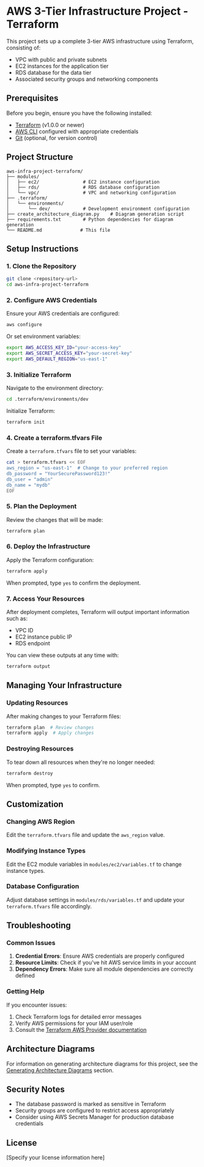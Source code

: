 # AWS 3-Tier Infrastructure Project - Terraform

This project sets up a complete 3-tier AWS infrastructure using Terraform, consisting of:

- VPC with public and private subnets
- EC2 instances for the application tier
- RDS database for the data tier
- Associated security groups and networking components

## Prerequisites

Before you begin, ensure you have the following installed:

- [Terraform](https://www.terraform.io/downloads.html) (v1.0.0 or newer)
- [AWS CLI](https://aws.amazon.com/cli/) configured with appropriate credentials
- [Git](https://git-scm.com/downloads) (optional, for version control)

## Project Structure

```
aws-infra-project-terraform/
├── modules/
│   ├── ec2/                # EC2 instance configuration
│   ├── rds/                # RDS database configuration
│   └── vpc/                # VPC and networking configuration
├── .terraform/
│   └── environments/
│       └── dev/            # Development environment configuration
├── create_architecture_diagram.py    # Diagram generation script
├── requirements.txt        # Python dependencies for diagram generation
└── README.md              # This file
```

## Setup Instructions

### 1. Clone the Repository

```bash
git clone <repository-url>
cd aws-infra-project-terraform
```

### 2. Configure AWS Credentials

Ensure your AWS credentials are configured:

```bash
aws configure
```

Or set environment variables:

```bash
export AWS_ACCESS_KEY_ID="your-access-key"
export AWS_SECRET_ACCESS_KEY="your-secret-key"
export AWS_DEFAULT_REGION="us-east-1"
```

### 3. Initialize Terraform

Navigate to the environment directory:

```bash
cd .terraform/environments/dev
```

Initialize Terraform:

```bash
terraform init
```

### 4. Create a terraform.tfvars File

Create a `terraform.tfvars` file to set your variables:

```bash
cat > terraform.tfvars << EOF
aws_region = "us-east-1"  # Change to your preferred region
db_password = "YourSecurePassword123!"
db_user = "admin"
db_name = "mydb"
EOF
```

### 5. Plan the Deployment

Review the changes that will be made:

```bash
terraform plan
```

### 6. Deploy the Infrastructure

Apply the Terraform configuration:

```bash
terraform apply
```

When prompted, type `yes` to confirm the deployment.

### 7. Access Your Resources

After deployment completes, Terraform will output important information such as:
- VPC ID
- EC2 instance public IP
- RDS endpoint

You can view these outputs at any time with:

```bash
terraform output
```

## Managing Your Infrastructure

### Updating Resources

After making changes to your Terraform files:

```bash
terraform plan  # Review changes
terraform apply  # Apply changes
```

### Destroying Resources

To tear down all resources when they're no longer needed:

```bash
terraform destroy
```

When prompted, type `yes` to confirm.

## Customization

### Changing AWS Region

Edit the `terraform.tfvars` file and update the `aws_region` value.

### Modifying Instance Types

Edit the EC2 module variables in `modules/ec2/variables.tf` to change instance types.

### Database Configuration

Adjust database settings in `modules/rds/variables.tf` and update your `terraform.tfvars` file accordingly.

## Troubleshooting

### Common Issues

1. **Credential Errors**: Ensure AWS credentials are properly configured
2. **Resource Limits**: Check if you've hit AWS service limits in your account
3. **Dependency Errors**: Make sure all module dependencies are correctly defined

### Getting Help

If you encounter issues:
1. Check Terraform logs for detailed error messages
2. Verify AWS permissions for your IAM user/role
3. Consult the [Terraform AWS Provider documentation](https://registry.terraform.io/providers/hashicorp/aws/latest/docs)

## Architecture Diagrams

For information on generating architecture diagrams for this project, see the [Generating Architecture Diagrams](./DIAGRAMS.md) section.

## Security Notes

- The database password is marked as sensitive in Terraform
- Security groups are configured to restrict access appropriately
- Consider using AWS Secrets Manager for production database credentials

## License

[Specify your license information here]
